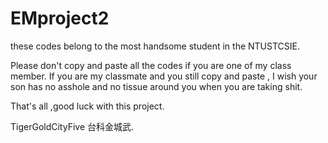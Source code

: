 # EMproject2
these codes belong to the most handsome student in the NTUSTCSIE.

Please don't copy and paste all the codes if you are one of my class member.
If you are my classmate and you still copy and paste , I wish your son has no asshole and no tissue around you when you are taking shit.

That's all ,good luck with this project. 

TigerGoldCityFive 台科金城武.
